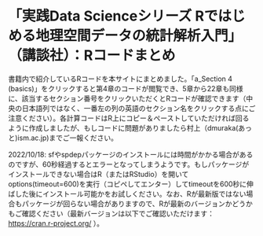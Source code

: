 # 「実践Data Scienceシリーズ Rではじめる地理空間データの統計解析入門」（講談社）：Rコードまとめ 

書籍内で紹介しているRコードを本サイトにまとめました。「a_Section 4 (basics)」をクリックすると第4章のコードが閲覧でき、5章から22章も同様に、該当するセクション番号をクリックいただくとRコードが確認できます（中央の日本語列ではなく、一番左の列の英語のセクション名をクリックする点にご注意ください）。各計算コードはR上にコピー＆ペーストしていただければ回るように作成しましたが、もしコードに問題がありましたら村上（dmuraka(あっと)ism.ac.jp)までご一報ください。 

2022/10/18: sfやspdepパッケージのインストールには時間がかかる場合があるのですが、60秒経過するとエラーとなってしまうようです。もしパッケージがインストールできない場合はR（またはRStudio）を開いてoptions(timeout=600)を実行（コピペしてエンター）してtimeoutを600秒に伸ばした後にインストール可能かをお試しください。なお、Rが最新版ではない場合もパッケージが回らない場合がありますので、Rが最新のバージョンかどうかもご確認ください（最新バージョンは以下でご確認いただけます：https://cran.r-project.org/ ）。
